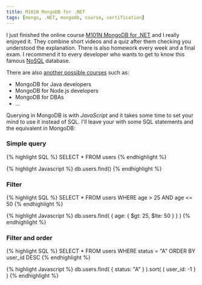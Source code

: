 ```yaml
---
title: M101N MongoDB for .NET 
tags: [mongo, .NET, mongodb, course, certification]
---
```


I just finished the online course [M101N MongoDB for .NET](https://university.mongodb.com/courses/M101N/about) and I really enjoyed it. They combine short videos and a quiz after them checking you understood the explanation. There is also homework every week and a final exam.
I recommend it to every developer who wants to get to know this famous [NoSQL](http://www.mongodb.com/nosql-explained) database.

There are also [another possible courses](https://university.mongodb.com/courses/catalog) such as:

* MongoDB for Java developers
* MongoDB for Node.js developers
* MongoDB for DBAs
* ...

Querying in MongoDB is with *JavaScript* and it takes some time to set your mind to use it instead of SQL. I'll leave your with some SQL statements and the equivalent in MongoDB:

### Simple query

{% highlight SQL %}
SELECT *
FROM users
{% endhighlight %}

{% highlight Javascript %}
db.users.find()
{% endhighlight %}

### Filter

{% highlight SQL %}
SELECT *
FROM users
WHERE age > 25
AND   age <= 50
{% endhighlight %}

{% highlight Javascript %}
db.users.find(
   { age: { $gt: 25, $lte: 50 } }
)
{% endhighlight %}

### Filter and order

{% highlight SQL %}
SELECT *
FROM users
WHERE status = "A"
ORDER BY user_id DESC
{% endhighlight %}

{% highlight Javascript %}
db.users.find( { status: "A" } ).sort( { user_id: -1 } )
{% endhighlight %}